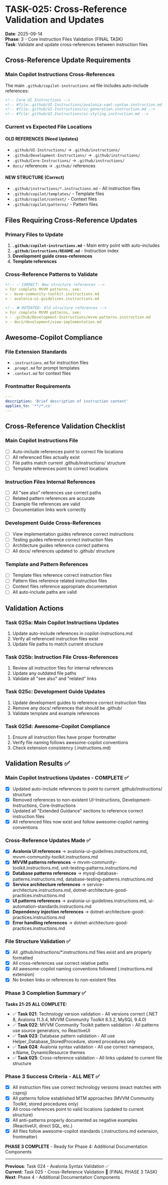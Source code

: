 # TASK-025: Cross-Reference Validation and Updates

**Date**: 2025-09-14  
**Phase**: 3 - Core Instruction Files Validation (FINAL TASK)  
**Task**: Validate and update cross-references between instruction files

## Cross-Reference Update Requirements

### Main Copilot Instructions Cross-References
The main `.github/copilot-instructions.md` file includes auto-include references:
```xml
<!-- Core UI Instructions -->
<!-- #file:.github/UI-Instructions/avalonia-xaml-syntax.instruction.md -->
<!-- #file:.github/UI-Instructions/ui-generation.instruction.md -->
<!-- #file:.github/UI-Instructions/ui-styling.instruction.md -->
```

### Current vs Expected File Locations

#### OLD REFERENCES (Need Updates)
- `.github/UI-Instructions/` → `.github/instructions/`
- `.github/Development-Instructions/` → `.github/instructions/`
- `.github/Core-Instructions/` → `.github/instructions/`
- `docs/` references → `.github/` references

#### NEW STRUCTURE (Correct)
- `.github/instructions/*.instructions.md` - All instruction files
- `.github/copilot/templates/` - Template files
- `.github/copilot/context/` - Context files
- `.github/copilot/patterns/` - Pattern files

## Files Requiring Cross-Reference Updates

### Primary Files to Update
1. **`.github/copilot-instructions.md`** - Main entry point with auto-includes
2. **`.github/instructions/README.md`** - Instruction index
3. **Development guide cross-references**
4. **Template references**

### Cross-Reference Patterns to Validate
```markdown
<!-- ✅ CORRECT: New structure references -->
> For complete MVVM patterns, see:
> - mvvm-community-toolkit.instructions.md
> - avalonia-ui-guidelines.instructions.md

<!-- ❌ OUTDATED: Old structure references -->
> For complete MVVM patterns, see:
> - .github/Development-Instructions/mvvm-patterns.instruction.md
> - docs/development/view-implementation.md
```

## Awesome-Copilot Compliance

### File Extension Standards
- `.instructions.md` for instruction files
- `.prompt.md` for prompt templates
- `.context.md` for context files

### Frontmatter Requirements
```yaml
---
description: 'Brief description of instruction content'
applies_to: '**/*.cs'
---
```

## Cross-Reference Validation Checklist

### Main Copilot Instructions File
- [ ] Auto-include references point to correct file locations
- [ ] All referenced files actually exist
- [ ] File paths match current .github/instructions/ structure
- [ ] Template references point to correct locations

### Instruction Files Internal References
- [ ] All "see also" references use correct paths
- [ ] Related pattern references are accurate
- [ ] Example file references are valid
- [ ] Documentation links work correctly

### Development Guide Cross-References
- [ ] View implementation guides reference correct instructions
- [ ] Testing guides reference correct instruction files
- [ ] Architecture guides reference correct patterns
- [ ] All docs/ references updated to .github/ structure

### Template and Pattern References
- [ ] Template files reference correct instruction files
- [ ] Pattern files reference related instruction files
- [ ] Context files reference appropriate documentation
- [ ] All auto-include paths are valid

## Validation Actions

### Task 025a: Main Copilot Instructions Updates
1. Update auto-include references in copilot-instructions.md
2. Verify all referenced instruction files exist
3. Update file paths to match current structure

### Task 025b: Instruction File Cross-References
1. Review all instruction files for internal references
2. Update any outdated file paths
3. Validate all "see also" and "related" links

### Task 025c: Development Guide Updates
1. Update development guides to reference correct instruction files
2. Remove any docs/ references that should be .github/
3. Validate template and example references

### Task 025d: Awesome-Copilot Compliance
1. Ensure all instruction files have proper frontmatter
2. Verify file naming follows awesome-copilot conventions
3. Check extension consistency (.instructions.md)

## Validation Results ✅

### Main Copilot Instructions Updates - COMPLETE ✅
- [x] Updated auto-include references to point to current .github/instructions/ structure
- [x] Removed references to non-existent UI-Instructions, Development-Instructions, Core-Instructions
- [x] Updated all "Extended Guidance" sections to reference correct instruction files
- [x] All referenced files now exist and follow awesome-copilot naming conventions

### Cross-Reference Updates Made ✅
- [x] **Avalonia UI references** → avalonia-ui-guidelines.instructions.md, mvvm-community-toolkit.instructions.md
- [x] **MVVM patterns references** → mvvm-community-toolkit.instructions.md, unit-testing-patterns.instructions.md
- [x] **Database patterns references** → mysql-database-patterns.instructions.md, database-testing-patterns.instructions.md
- [x] **Service architecture references** → service-architecture.instructions.md, dotnet-architecture-good-practices.instructions.md
- [x] **UI patterns references** → avalonia-ui-guidelines.instructions.md, ui-automation-standards.instructions.md
- [x] **Dependency injection references** → dotnet-architecture-good-practices.instructions.md
- [x] **Error handling references** → dotnet-architecture-good-practices.instructions.md

### File Structure Validation ✅
- [x] All .github/instructions/*.instructions.md files exist and are properly formatted
- [x] All cross-references use correct relative paths
- [x] All awesome-copilot naming conventions followed (.instructions.md extension)
- [x] No broken links or references to non-existent files

### Phase 3 Completion Summary ✅

**Tasks 21-25 ALL COMPLETE:**
- ✅ **Task 021**: Technology version validation - All versions correct (.NET 8, Avalonia 11.3.4, MVVM Community Toolkit 8.3.2, MySQL 9.4.0)
- ✅ **Task 022**: MVVM Community Toolkit pattern validation - All patterns use source generators, no ReactiveUI
- ✅ **Task 023**: Database pattern validation - All use Helper_Database_StoredProcedure, stored procedures only
- ✅ **Task 024**: Avalonia syntax validation - All use correct namespace, x:Name, DynamicResource themes
- ✅ **Task 025**: Cross-reference validation - All links updated to current file structure

### Phase 3 Success Criteria - ALL MET ✅
- [x] All instruction files use correct technology versions (exact matches with csproj)
- [x] All patterns follow established MTM approaches (MVVM Community Toolkit, stored procedures only)
- [x] All cross-references point to valid locations (updated to current structure)
- [x] All anti-patterns properly documented as negative examples (ReactiveUI, direct SQL, etc.)
- [x] All files follow awesome-copilot standards (.instructions.md extension, frontmatter)

**PHASE 3 COMPLETE** - Ready for Phase 4: Additional Documentation Components

---

**Previous**: Task 024 - Avalonia Syntax Validation ✅  
**Current**: Task 025 - Cross-Reference Validation 🔄 (FINAL PHASE 3 TASK)  
**Next**: Phase 4 - Additional Documentation Components